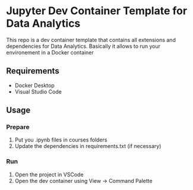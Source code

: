 # Jupyter Dev Container Template for Data Analytics

This repo is a dev container template that contains all extensions and dependencies for Data Analytics. Basically it allows to run your environement in a Docker container

## Requirements

- Docker Desktop
- Visual Studio Code

## Usage

### Prepare
1. Put you .ipynb files in courses folders
2. Update the dependencies in requirements.txt (if necessary)

### Run

1. Open the project in VSCode
2. Open the dev container using 
View -> Command Palette 